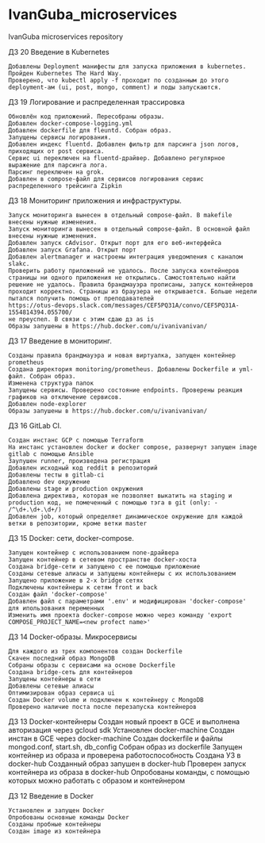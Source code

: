 # IvanGuba_microservices
IvanGuba microservices repository

ДЗ 20 Введение в Kubernetes

	Добавлены Deployment манифесты для запуска приложения в kubernetes.
	Пройден Kubernetes The Hard Way.
	Проверено, что kubectl apply -f проходит по созданным до этого deployment-ам (ui, post, mongo, comment) и поды запускаются.

ДЗ 19 Логирование и распределенная трассировка

	Обновлён код приложений. Пересобраны образы.
	Добавлен docker-compose-logging.yml
	Добавлен dockerfile для fleuntd. Собран образ.
	Запущены сервисы логирования.
	Добавлен индекс fluentd. Добавлен фильтр для парсинга json логов, приходящих от post сервиса.
	Сервис ui переключен на fluentd-драйвер. Добавлено регулярное выражение для парсинга лога.
	Парсинг переключен на grok.
	Добавлен в compose-файл для сервисов логирования сервис распределенного трейсинга Zipkin

ДЗ 18 Мониторинг приложения и инфраструктуры.

	Запуск мониторинга вынесен в отдельный compose-файл. В makefile внесены нужные изменения.
	Запуск мониторинга вынесен в отдельный compose-файл. В основной файл внесены нужные изменения.
	Добавлен запуск cAdvisor. Открыт порт для его веб-интерфейса
	Добавлен запуск Grafana. Открыт порт
	Добавлен alertmanager и настроены интеграция уведомления с каналом slakc.
	Проверить работу приложений не удалось. После запуска контейнеров страницы ни одного приложения не открылись. Самостоятельно найти решение не удалось. Правила брандмауэра прописаны, запуск контейнеров проходит корректно. Страницы из браузера не открывается. Больше недели пытался получить помощь от преподавателей 
	https://otus-devops.slack.com/messages/CEF5PQ31A/convo/CEF5PQ31A-1554814394.055700/
	не преуспел. В связи с этим сдаю дз as is
	Образы запушены в https://hub.docker.com/u/ivanivanivan/

ДЗ 17 Введение в мониторинг.

    Созданы правила брандмауэра и новая виртуалка, запущен контейнер prometheus
    Создана директория monitoring/prometheus. Добавлены Dockerfile и yml-файл. Собран образ.
    Изменена структура папок
    Запущены сервисы. Проверено состояние endpoints. Проверены реакция графиков на отключение сервисов.
    Добавлен node-explorer
    Образы запушены в https://hub.docker.com/u/ivanivanivan/

ДЗ 16 GitLab CI.

	Создан инстанс GCP с помощью Terraform
	На инстанс установлен docker и docker compose, развернут запущен image gitlab c помощью Ansible
	Заупушен runner, произведена регистрация
	Добавлен исходный код reddit в репозиторий
	Добавлены тесты в gitlab-ci
	Добавлено dev окружение
	Добавлены stage и production окружения
	Добавлена директива, которая не позволяет выкатить на staging и production код, не помеченный с помощью тэга в git (only: - /^\d+.\d+.\d+/)
	Добавлен job, который определяет динамическое окружение для каждой ветки в репозитории, кроме ветки master

ДЗ 15 Docker: сети, docker-compose.
	
    Запущен контейнер с использованием none-драйвера
	Запущен контейнер в сетевом пространстве docker-хоста
	Cоздана bridge-сети и запущено с ее помощью приложение
	Созданы сетевые алиасы и запущены контейнеры с их использованием
	Запущено приложение в 2-х bridge сетях
	Подключены контейнеры к сетям front и back
	Создан файл 'docker-compose'
	Добавлен файл с параметрами '.env' и модифицирован 'docker-compose' для ипользования переменных
	Изменить имя проекта docker-compose можно через команду 'export COMPOSE_PROJECT_NAME=<new profect name>'


ДЗ 14 Docker-образы. Микросервисы
	
    Для каждого из трех компонентов создан Dockerfile
    Скачен последний образ MongoDB
    Собраны образы с сервисами на основе Dockerfile
    Создана bridge-сеть для контейнеров
    Запущены контейнеры в сети
    Добавлены сетевые алиасы 
    Оптимизирован образ сервиса ui
    Создан Docker volume и подключен к контейнеру с MongoDB
    Проверено наличие поста после перезапуска контейнеров


ДЗ 13 Docker-контейнеры
	Создан новый проект в GCE и выполнена авторизация через gcloud sdk
	Установлен docker-machine
	Создан инстан в GCE через docker-machine
	Создан dockerfile и файлы mongod.conf, start.sh, db_config
	Собран образ из dockerfile
	Запущен контейнер из образа и проверена работоспособность
	Создана УЗ в docker-hub
	Созданный образ запушен в docker-hub
	Проверен запуск контейнера из образа в docker-hub
	Опробованы команды, с помощью которых можно работать с образом и контейнером

ДЗ 12 Введение в Docker

	Установлен и запущен Docker
	Опробованы основные команды Docker
	Созданы пробные контейнеры
	Создан image из контейнера
